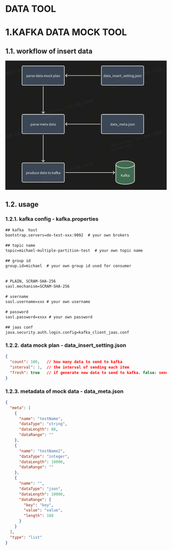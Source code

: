 <script src="https://cdn.jsdelivr.net/npm/mermaid@10"></script>
# DATA TOOL
# 1.KAFKA DATA MOCK TOOL

## 1.1. workflow of insert data
![img.png](img.png)

## 1.2. usage

### 1.2.1. kafka config  - kafka.properties
```properties
## kafka  host
bootstrap.servers=de-test-xxx:9092  # your own brokers

## topic name
topic=michael-multiple-partition-test  # your own topic name

## group id
group.id=michael  # your own group id used for consumer


# PLAIN, SCRAM-SHA-256
sasl.mechanism=SCRAM-SHA-256

# username
sasl.username=xxx # your own username

# password
sasl.password=xxxx # your own password

## jaas conf
java.security.auth.login.config=kafka_client_jaas.conf
```

### 1.2.2. data mock plan - data_insert_setting.json
```json
{
  "count": 100,   // how many data to send to kafka
  "interval": 1,  // the interval of sending each item
  "fresh": true   // if generate new data to send to kafka. false: sending same data every round, true: generate new string to send
}
```

### 1.2.3. metadata of mock data - data_meta.json
```json
{
  "meta": [
    {
      "name": "testName",
      "dataType": "string",
      "dataLength": 88,
      "dataRange": ""
    },
    {
      "name": "testName2",
      "dataType": "integer",
      "dataLength": 10000,
      "dataRange": ""
    },
    {
      "name": "",
      "dataType": "json",
      "dataLength": 10000,
      "dataRange": {
        "key": "key",
        "value": "value",
        "length": 188
      }
    }
  ],
  "type": "list"
}
```
